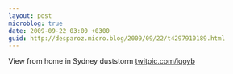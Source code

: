 ```yaml
---
layout: post
microblog: true
date: 2009-09-22 03:00 +0300
guid: http://desparoz.micro.blog/2009/09/22/t4297910189.html
---
```

View from home in Sydney duststorm [twitpic.com/iqoyb](http://twitpic.com/iqoyb)
